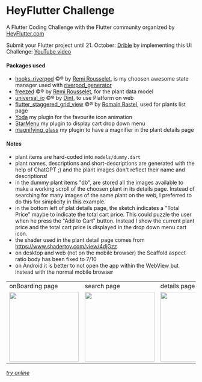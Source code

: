 # HeyFlutter Challenge

A Flutter Coding Challenge with the Flutter community organized by [HeyFlutter.com](HeyFlutter.com)

Submit your Flutter project until 21. October: [Drible](https://forms.gle/o5fUjqJP22s9tmeg9)
by implementing this UI Challenge: [YouTube video](https://www.youtube.com/live/aERczKh_uMk?si=__FVuguyWIijgbva&t=546)

#### Packages used

- [hooks_riverpod](https://pub.dev/packages/hooks_riverpod) ©® by [Remi Rousselet](https://github.com/rrousselGit), is my choosen awesome state manager used with [riverpod_generator](https://pub.dev/packages/riverpod_generator)
- [freezed](https://pub.dev/packages/freezed) ©® by [Remi Rousselet](https://github.com/rrousselGit), for the plant data model
- [universal_io](https://pub.dev/packages/universal_io) ©® by [Dint](https://github.com/dint-dev), to use Platform on web
- [flutter_staggered_grid_view](https://pub.dev/packages/flutter_staggered_grid_view) ©® by [Romain Rastel](https://github.com/letsar), used for plants list page
- [Yoda](https://github.com/alnitak/yoda) my plugin for the favourite icon animation
- [StarMenu](https://github.com/alnitak/flutter_star_menu) my plugin to display cart drop down menu
- [magnifying_glass](https://github.com/alnitak/magnifying_glass) my plugin to have a magnifier in the plant details page

#### Notes 

- plant items are hard-coded into `models/dummy.dart`
- plant names, descriptions and short-descriptions are generated with the help of ChatGPT ;) and the plant images don't reflect their name and descriptions!
- in the dummy plant items "db", are stored all the images available to make a working scroll of the choosen plant in its details page. Instead of searching for many images of the same plant on the web, I preferred to do this for simplicity in this example.
- in the bottom left of plat details page, the sketch indicates a "Total Price" maybe to indicate the total cart price. This could puzzle the user when he press the "Add to Cart" button. Instead I show the current plant price and the total cart price is displayed in the drop down menu cart icon.
- the shader used in the plant detail page comes from https://www.shadertoy.com/view/4djGzz
- on desktop and web (not on the mobile browser) the Scaffold aspect ratio body has been fixed to 7/10
- on Android it is better to not open the app within the WebView but instead with the normal mobile browser


<table>
<tr>
	<td>onBoarding page</td>
	<td>search page</td>
	<td>details page</td>
</tr>
<tr>
	<td width=185 valign="top">
		<img width=185 src="https://github.com/alnitak/heyflutter_contest/assets/192827/2189b200-a823-4035-a0a1-226b1fe37f3c"></img>
	</td>
	<td width=185 valign="top">
		<img width=185 src="https://github.com/alnitak/heyflutter_contest/assets/192827/c1b6b16c-c2f2-4a57-ae1c-c907501d7120"></img>
	</td>
	<td width=185 valign="top">
		<img width=185 src="https://github.com/alnitak/heyflutter_contest/assets/192827/c74c4bda-6303-4469-a28d-efbc1ac6a5e6"></img>
	</td>
</tr>
</table>

[*try online*](https://marcobavagnoli.com/heyflutter_contest/)
